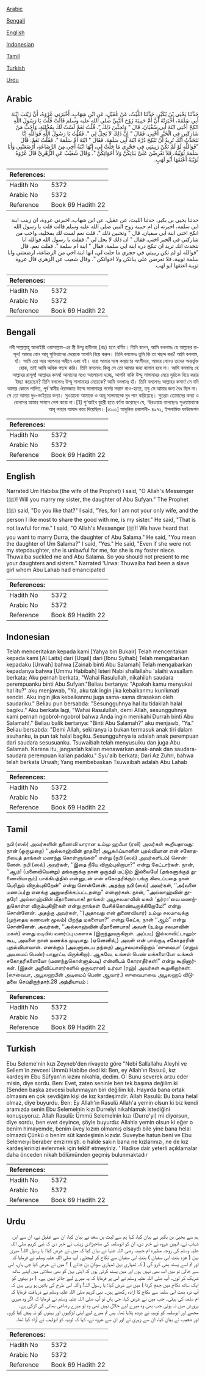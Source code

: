 [Arabic](#arabic)

[Bengali](#bengali)

[English](#english)

[Indonesian](#indonesian)

[Tamil](#tamil)

[Turkish](#turkish)

[Urdu](#urdu)

## Arabic


<div dir="rtl" lang="ar" style={{fontSize:'larger',backgroundColor:'#f8f9fa',padding:20}}>
حَدَّثَنَا يَحْيَى بْنُ بُكَيْرٍ، حَدَّثَنَا اللَّيْثُ، عَنْ عُقَيْلٍ، عَنِ ابْنِ شِهَابٍ، أَخْبَرَنِي عُرْوَةُ، أَنَّ زَيْنَبَ ابْنَةَ أَبِي سَلَمَةَ، أَخْبَرَتْهُ أَنَّ أُمَّ حَبِيبَةَ زَوْجَ النَّبِيِّ صلى الله عليه وسلم قَالَتْ قُلْتُ يَا رَسُولَ اللَّهِ انْكِحْ أُخْتِي ابْنَةَ أَبِي سُفْيَانَ‏.‏ قَالَ ‏"‏ وَتُحِبِّينَ ذَلِكَ ‏"‏‏.‏ قُلْتُ نَعَمْ لَسْتُ لَكَ بِمُخْلِيَةٍ، وَأَحَبُّ مَنْ شَارَكَنِي فِي الْخَيْرِ أُخْتِي‏.‏ فَقَالَ ‏"‏ إِنَّ ذَلِكَ لاَ يَحِلُّ لِي ‏"‏‏.‏ فَقُلْتُ يَا رَسُولَ اللَّهِ فَوَاللَّهِ إِنَّا نَتَحَدَّثُ أَنَّكَ تُرِيدُ أَنْ تَنْكِحَ دُرَّةَ ابْنَةَ أَبِي سَلَمَةَ‏.‏ فَقَالَ ‏"‏ ابْنَةَ أُمِّ سَلَمَةَ ‏"‏‏.‏ فَقُلْتُ نَعَمْ‏.‏ قَالَ ‏"‏فَوَاللَّهِ لَوْ لَمْ تَكُنْ رَبِيبَتِي فِي حَجْرِي مَا حَلَّتْ لِي، إِنَّهَا ابْنَةُ أَخِي مِنَ الرَّضَاعَةِ، أَرْضَعَتْنِي وَأَبَا سَلَمَةَ ثُوَيْبَةُ، فَلاَ تَعْرِضْنَ عَلَىَّ بَنَاتِكُنَّ وَلاَ أَخَوَاتِكُنَّ ‏"‏‏.‏ وَقَالَ شُعَيْبٌ عَنِ الزُّهْرِيِّ قَالَ عُرْوَةُ ثُوَيْبَةُ أَعْتَقَهَا أَبُو لَهَبٍ‏.‏
</div>
<div style={{backgroundColor:'#f8f9fa',padding:20, marginBottom: 10}}><table> <thead> <tr> <th>References:</th> <th></th> </tr> </thead> <tbody><tr><td>Hadith No</td><td>5372</td></tr><tr><td>Arabic No</td><td>5372</td></tr><tr><td>Reference</td><td>Book 69 Hadith 22</td></tr></tbody></table></div>


<div dir="rtl" lang="ar" style={{fontSize:'larger',backgroundColor:'#f8f9fa',padding:20}}>
حدثنا يحيى بن بكير، حدثنا الليث، عن عقيل، عن ابن شهاب، اخبرني عروة، ان زينب ابنة ابي سلمة، اخبرته ان ام حبيبة زوج النبي صلى الله عليه وسلم قالت قلت يا رسول الله انكح اختي ابنة ابي سفيان. قال " وتحبين ذلك ". قلت نعم لست لك بمخلية، واحب من شاركني في الخير اختي. فقال " ان ذلك لا يحل لي ". فقلت يا رسول الله فوالله انا نتحدث انك تريد ان تنكح درة ابنة ابي سلمة. فقال " ابنة ام سلمة ". فقلت نعم. قال "فوالله لو لم تكن ربيبتي في حجري ما حلت لي، انها ابنة اخي من الرضاعة، ارضعتني وابا سلمة ثويبة، فلا تعرضن على بناتكن ولا اخواتكن ". وقال شعيب عن الزهري قال عروة ثويبة اعتقها ابو لهب
</div>
<div style={{backgroundColor:'#f8f9fa',padding:20, marginBottom: 10}}><table> <thead> <tr> <th>References:</th> <th></th> </tr> </thead> <tbody><tr><td>Hadith No</td><td>5372</td></tr><tr><td>Arabic No</td><td>5372</td></tr><tr><td>Reference</td><td>Book 69 Hadith 22</td></tr></tbody></table></div>

## Bengali


<div dir="rtl" lang="bn" style={{fontSize:'larger',backgroundColor:'#f8f9fa',padding:20}}>
নবী সাল্লাল্লাহু আলাইহি ওয়াসাল্লাম-এর স্ত্রী উম্মু হাবীবাহ (রাঃ) হতে বর্ণিত। তিনি বলেন, আমি বললামঃ হে আল্লাহর রাসূল! আমার বোন আবূ সুফিয়ানের মেয়েকে আপনি বিয়ে করুন। তিনি বললেনঃ তুমি কি তা পছন্দ কর? আমি বললাম, হাঁ। আমি তো আর আপনার অধীনে একা নই। যারা আমার সঙ্গে কল্যাণের অংশীদার, আমার বোনও তাদের অন্তর্ভুক্ত হোক, তাই আমি অধিক পছন্দ করি। তিনি বললেনঃ কিন্তু সে তো আমার জন্য হালাল হবে না। আমি বললামঃ হে আল্লাহর রাসূল! আল্লাহর কসম! আমাদের মধ্যে আলোচনা হচ্ছে, আপনি নাকি উম্মু সালামাহর মেয়ে দুর্রাকে বিয়ে করার ইচ্ছা করেছেন? তিনি বললেনঃ উম্মু সালামাহর মেয়েকে? আমি বললামঃ হাঁ। তিনি বললেনঃ আল্লাহর কসম! সে যদি আমার কোলে পালিত, পূর্ব স্বামীর ঔরসজাত উম্মে সালামাহর গর্ভের সন্তান নাও-হতো, তবু সে আমার জন্য বৈধ ছিল না। সে তো আমার দুধ-ভাইয়ের কন্যা। সুওয়ায়বা আমাকে ও আবূ সালামাহ্কে দুধ পান করিয়েছে। সুতরাং তোমাদের কন্যা ও বোনদের আমার সামনে পেশ করো না।[1] শু‘আইব যুহরী হতে বর্ণনা করেছেন যে, ‘উরওয়াহ বলেছেনঃ সুওয়ায়বাকে আবূ লাহাব আযাদ করে দিয়েছিল। [৫১০১] আধুনিক প্রকাশনী- ৪৯৭২, ইসলামিক ফাউন্ডেশন
</div>
<div style={{backgroundColor:'#f8f9fa',padding:20, marginBottom: 10}}><table> <thead> <tr> <th>References:</th> <th></th> </tr> </thead> <tbody><tr><td>Hadith No</td><td>5372</td></tr><tr><td>Arabic No</td><td>5372</td></tr><tr><td>Reference</td><td>Book 69 Hadith 22</td></tr></tbody></table></div>

## English


<div dir="ltr" lang="en" style={{fontSize:'larger',backgroundColor:'#f8f9fa',padding:20}}>
Narrated Um Habiba:(the wife of the Prophet) I said, "O Allah's Messenger (ﷺ)! Will you marry my sister, the daughter of Abu Sufyan." The Prophet (ﷺ) said, "Do you like that?" I said, "Yes, for I am not your only wife, and the person I like most to share the good with me, is my sister." He said, "That is not lawful for me." I said, "O Allah's Messenger (ﷺ)! We have heard that you want to marry Durra, the daughter of Abu Salama." He said, "You mean the daughter of Um Salama?" I said, "Yes." He said, "Even if she were not my stepdaughter, she is unlawful for me, for she is my foster niece. Thuwaiba suckled me and Abu Salama. So you should not present to me your daughters and sisters." Narrated 'Urwa: Thuwaiba had been a slave girl whom Abu Lahab had emancipated
</div>
<div style={{backgroundColor:'#f8f9fa',padding:20, marginBottom: 10}}><table> <thead> <tr> <th>References:</th> <th></th> </tr> </thead> <tbody><tr><td>Hadith No</td><td>5372</td></tr><tr><td>Arabic No</td><td>5372</td></tr><tr><td>Reference</td><td>Book 69 Hadith 22</td></tr></tbody></table></div>

## Indonesian


<div dir="ltr" lang="id" style={{fontSize:'larger',backgroundColor:'#f8f9fa',padding:20}}>
Telah menceritakan kepada kami [Yahya bin Bukair] Telah menceritakan kepada kami [Al Laits] dari [Uqail] dari [Ibnu Syihab] Telah mengabarkan kepadaku [Urwah] bahwa [Zainab binti Abu Salamah] Telah mengabarkan kepadanya bahwa [Ummu Habibah] Isteri Nabi shallallahu 'alaihi wasallam berkata; Aku pernah berkata, "Wahai Rasulullah, nikahilah saudara perempuanku binti Abu Sufyan."Beliau bertanya: "Apakah kamu menyukai hal itu?" aku menjawab, "Ya, aku tak ingin jika kebaikanmu kunikmati sendiri. Aku ingin jika kebaikanmu juga sama-sama dirasakan oleh saudariku." Beliau pun bersabda: "Sesungguhnya hal itu tidaklah halal bagiku." Aku berkata lagi, "Wahai Rasulullah, demi Allah, sesungguhnya kami pernah ngobrol-ngobrol bahwa Anda ingin menikahi Durrah binti Abu Salamah!." Beliau balik bertanya: "Binti Abu Salamah?" aku menjawb, "Ya." Beliau bersabda: "Demi Allah, sekiranya ia bukan termasuk anak tiri dalam asuhanku, ia pun tak halal bagiku. Sesungguhnya ia adalah anak perempuan dari saudara sesusuanku. Tsuwaibah telah menyusuiku dan juga Abu Salamah. Karena itu, janganlah kalian menawarkan anak-anak dan saudara-saudara perempuan kalian padaku." Syu'aib berkata; Dari Az Zuhri, bahwa telah berkata Urwah; Yang membebaskan Tsuwaibah adalah Abu Lahab
</div>
<div style={{backgroundColor:'#f8f9fa',padding:20, marginBottom: 10}}><table> <thead> <tr> <th>References:</th> <th></th> </tr> </thead> <tbody><tr><td>Hadith No</td><td>5372</td></tr><tr><td>Arabic No</td><td>5372</td></tr><tr><td>Reference</td><td>Book 69 Hadith 22</td></tr></tbody></table></div>

## Tamil


<div dir="ltr" lang="ta" style={{fontSize:'larger',backgroundColor:'#f8f9fa',padding:20}}>
நபி (ஸல்) அவர்களின் துணைவி யாரான உம்மு ஹபீபா (ரலி) அவர்கள் கூறியதாவது: நான் (ஒருமுறை) ‘‘அல்லாஹ்வின் தூதரே! அபூசுஃப்யானின் புதல்வியான என் சகோதரியைத் தாங்கள் மணந்து கொள்ளுங்கள்” என்று (நபி (ஸல்) அவர்களிடம்) சொன்னேன். நபி (ஸல்) அவர்கள், ‘‘இதை நீயே விரும்புகிறாயா?” என்று கேட்டார்கள். நான், ‘‘ஆம்! (மனைவியென்று) தங்களுக்கு நான் ஒருத்தி மட்டும் இல்லையே! (தங்களுக்குத் துணைவியாகும்) பாக்கியத்தில் என்னுடன் என் சகோதரிக்கும் பங்கு கிடைப்பதை நான் பெரிதும் விரும்புகிறேன்” என்று சொன்னேன். அதற்கு நபி (ஸல்) அவர்கள், ‘‘அ(வளை மணப்ப)து எனக்கு அனுமதிக்கப்பட்டதன்று” என்றார்கள். நான், ‘‘அல்லாஹ்வின் தூதரே! அல்லாஹ்வின் மீதாணையாக! தாங்கள் அபூசலமாவின் மகள் ‘துர்ரா’வை மணந்துகொள்ள விரும்புகிறீர்கள் என்று நாங்கள் பேசிக்கொண்டிருக்கிறோமே!” என்று சொன்னேன். அதற்கு அவர்கள், ‘‘(அதாவது என் துணைவியார்) உம்மு சலமாவுக்கு (முந்தைய கணவன் மூலம்) பிறந்த மகளையா?” என்று கேட்க, நான் ‘‘ஆம்” என்று சொன்னேன். அவர்கள், ‘‘அல்லாஹ்வின் மீதாணையாக! அவள் (உம்மு சலமாவின் மகள்) எனது மடியில் வளர்ப்பு மகளாக (இருந்துவருகிறாள். அப்படி) இல்லாவிட்டாலும்கூட, அவளை நான் மணக்க முடியாது. (ஏனெனில்,) அவள் என் பால்குடி சகோதரரின் புதல்வியாவாள். எனக்கும் (அவளுடைய தந்தை) அபூசலமாவிற்கும் ‘ஸுவைபா’ (எனும் அடிமைப் பெண்) பாலூட்டி யிருக்கிறார். ஆகவே, உங்கள் பெண் மக்களையோ உங்கள் சகோதரிகளையோ (மணந்துகொள்ளும்படி) என்னிடம் கோராதீர்கள்!” என்று கூறினார்கள். (இதன் அறிவிப்பாளர்களில் ஒருவரான) உர்வா (ரஹ்) அவர்கள் கூறுகிறார்கள்: (ஸுவைபா, அபூலஹபின் அடிமைப் பெண் ஆவார்.) ஸுவைபாவை அபூலஹப் விடுதலை செய்திருந்தார்.28 அத்தியாயம் :
</div>
<div style={{backgroundColor:'#f8f9fa',padding:20, marginBottom: 10}}><table> <thead> <tr> <th>References:</th> <th></th> </tr> </thead> <tbody><tr><td>Hadith No</td><td>5372</td></tr><tr><td>Arabic No</td><td>5372</td></tr><tr><td>Reference</td><td>Book 69 Hadith 22</td></tr></tbody></table></div>

## Turkish


<div dir="ltr" lang="tr" style={{fontSize:'larger',backgroundColor:'#f8f9fa',padding:20}}>
Ebu Seleme'nin kızı Zeyneb'den rivayete göre "Nebi Sallallahu Aleyhi ve Sellem'in zevcesi Ümmü Habibe dedi ki: Ben, ey Allah'ın Rasuıü, kız kardeşim Ebu Süfyan'ın kızını nikahla, dedim. O: Bunu severek arzu eder misin, diye sordu. Ben: Evet, zaten seninle ben tek başıma değilim ki (Senden başka zevcesi bulunmayan biri değilim ki). Hayırda bana ortak olmasını en çok sevdiğim kişi de kız kardeşimdir. Allah Rasulü: Bu bana helal olmaz, diye buyurdu. Ben: Ey Allah'ın Rasulü Allah'a yemin olsun ki biz kendi aramızda senin Ebu Selemelnin kızı Durrelyi nikahlamak istediğini konuşuyoruz. Allah Rasulü: Ümmü Selemelnin kızı (Durre'yi) mi diyorsun, diye sordu, ben evet deyince, şöyle buyurdu: Allahla yemin olsun ki eğer o benim himayemde, benim üvey kızım olmamış olsaydı bile yine bana helal olmazdı Çünkü o benim süt kardeşimin kızıdır. Suveybe hatun beni ve Ebu Selemeıyi beraber emzirmişti. o halde sakın bana ne kızlarınızı, ne de kız kardeşlerinizi evlenmek için teklif etmeyiniz. ' Hadise dair yeterli açıklamalar daha önceden nikah bölümünden geçmiş bulunmaktadır
</div>
<div style={{backgroundColor:'#f8f9fa',padding:20, marginBottom: 10}}><table> <thead> <tr> <th>References:</th> <th></th> </tr> </thead> <tbody><tr><td>Hadith No</td><td>5372</td></tr><tr><td>Arabic No</td><td>5372</td></tr><tr><td>Reference</td><td>Book 69 Hadith 22</td></tr></tbody></table></div>

## Urdu


<div dir="rtl" lang="ur" style={{fontSize:'larger',backgroundColor:'#f8f9fa',padding:20}}>
ہم سے یحییٰ بن بکیر نے بیان کیا، کہا ہم سے لیث بن سعد نے بیان کیا، ان سے عقیل نے، ان سے ابن شہاب نے، انہیں عروہ نے خبر دی، ان کو ابوسلمہ کی صاحبزادی زینب نے خبر دی کہ نبی کریم صلی اللہ علیہ وسلم کی زوجہ مطہرہ ام حبیبہ رضی اللہ عنہا نے بیان کیا کہ میں نے عرض کیا: یا رسول اللہ! میری بہن ( عزہ بنت ابی سفیان ) بنت ابی سفیان سے نکاح کر لیجئے۔ آپ صلی اللہ علیہ وسلم نے فرمایا کہ اور تم اسے پسند بھی کرو گی ( کہ تمہاری بہن تمہاری سوکن بن جائے ) ؟ میں نے عرض کیا جی ہاں، اس سے خالی تو میں اب بھی نہیں ہوں اور میں پسند کرتی ہوں کہ اپنی بہن کو بھی بھلائی میں اپنے ساتھ شریک کر لوں۔ آپ صلی اللہ علیہ وسلم نے اس پر فرمایا کہ یہ میرے لیے جائز نہیں ہے۔ ( دو بہنوں کو ایک ساتھ نکاح میں جمع کرنا ) میں نے عرض کیا: یا رسول اللہ! واللہ اس طرح کی باتیں ہو رہی ہیں کہ آپ درہ بنت ابی سلمہ سے نکاح کا ارادہ رکھتے ہیں۔ نبی کریم صلی اللہ علیہ وسلم نے دریافت فرمایا کہ ام سلمہ کی بیٹی۔ جب میں نے عرض کیا، جی ہاں تو آپ صلی اللہ علیہ وسلم نے فرمایا کہ اگر وہ میری پرورش میں نہ ہوتی جب بھی وہ میرے لیے حلال نہیں تھی وہ تو میرے رضاعی بھائی کی لڑکی ہے۔ مجھے اور ابوسلمہ کو ثوبیہ نے دودھ پلایا تھا۔ پس تم میرے لیے اپنی لڑکیوں اور بہنوں کو نہ پیش کیا کرو۔ اور شعیب نے بیان کیا، ان سے زہری نے اور ان سے عروہ نے، کہا کہ ثوبیہ کو ابولہب نے آزاد کیا تھا۔
</div>
<div style={{backgroundColor:'#f8f9fa',padding:20, marginBottom: 10}}><table> <thead> <tr> <th>References:</th> <th></th> </tr> </thead> <tbody><tr><td>Hadith No</td><td>5372</td></tr><tr><td>Arabic No</td><td>5372</td></tr><tr><td>Reference</td><td>Book 69 Hadith 22</td></tr></tbody></table></div>
